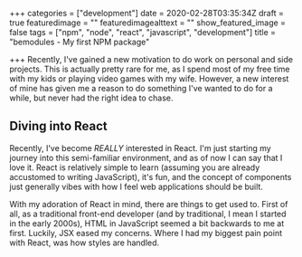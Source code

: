 +++
categories = ["development"]
date = 2020-02-28T03:35:34Z
draft = true
featuredimage = ""
featuredimagealttext = ""
show_featured_image = false
tags = ["npm", "node", "react", "javascript", "development"]
title = "bemodules - My first NPM package"

+++
Recently, I've gained a new motivation to do work on personal and side projects. This is actually pretty rare for me, as I spend most of my free time with my kids or playing video games with my wife. However, a new interest of mine has given me a reason to do something I've wanted to do for a while, but never had the right idea to chase.

## Diving into React

Recently, I've become _REALLY_ interested in React. I'm just starting my journey into this semi-familiar environment, and as of now I can say that I love it. React is relatively simple to learn (assuming you are already accustomed to writing JavaScript), it's fun, and the concept of components just generally vibes with how I feel web applications should be built.

With my adoration of React in mind, there are things to get used to. First of all, as a traditional front-end developer (and by traditional, I mean I started in the early 2000s), HTML in JavaScript seemed a bit backwards to me at first. Luckily, JSX eased my concerns. Where I had my biggest pain point with React, was how styles are handled.